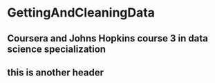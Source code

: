 # GettingAndCleaningData
Coursera and Johns Hopkins course 3 in data science specialization
--------

this is another header
------------------------
